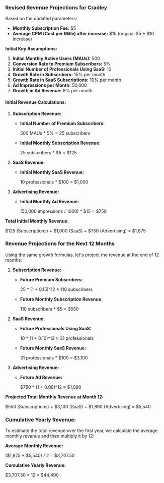 ### Revised Revenue Projections for Cradley

Based on the updated parameters:

- **Monthly Subscription Fee:** $5
- **Average CPM (Cost per Mille) after increase:** $15 (original $5 + $10 increase)

**Initial Key Assumptions:**
1. **Initial Monthly Active Users (MAUs):** 500
2. **Conversion Rate to Premium Subscribers:** 5%
3. **Initial Number of Professionals Using SaaS:** 10
4. **Growth Rate in Subscribers:** 15% per month
5. **Growth Rate in SaaS Subscriptions:** 10% per month
6. **Ad Impressions per Month:** 50,000
7. **Growth in Ad Revenue:** 8% per month

#### Initial Revenue Calculations:

1. **Subscription Revenue:**
   - **Initial Number of Premium Subscribers:** 

     500 MAUs * 5% = 25 subscribers

   - **Initial Monthly Subscription Revenue:**

     25 subscribers * $5 = $125

2. **SaaS Revenue:**
   - **Initial Monthly SaaS Revenue:**

     10 professionals * $100 = $1,000

3. **Advertising Revenue:**
   - **Initial Monthly Ad Revenue:**

     (50,000 impressions / 1000) * $15 = $750

**Total Initial Monthly Revenue:**

$125 (Subscriptions) + $1,000 (SaaS) + $750 (Advertising) = $1,875

### Revenue Projections for the Next 12 Months

Using the same growth formulas, let's project the revenue at the end of 12 months:

1. **Subscription Revenue:**
   - **Future Premium Subscribers:**
     
     25 * (1 + 0.15)^12 ≈ 110 subscribers

   - **Future Monthly Subscription Revenue:**

     110 subscribers * $5 = $550

2. **SaaS Revenue:**
   - **Future Professionals Using SaaS:**

     10 * (1 + 0.10)^12 ≈ 31 professionals

   - **Future Monthly SaaS Revenue:**

     31 professionals * $100 = $3,100

3. **Advertising Revenue:**
   - **Future Ad Revenue:**

     $750 * (1 + 0.08)^12 ≈ $1,890

**Projected Total Monthly Revenue at Month 12:**

$550 (Subscriptions) + $3,100 (SaaS) + $1,890 (Advertising) = $5,540

### Cumulative Yearly Revenue:

To estimate the total revenue over the first year, we calculate the average monthly revenue and then multiply it by 12:

**Average Monthly Revenue:**

($1,875 + $5,540) / 2 = $3,707.50

**Cumulative Yearly Revenue:**

$3,707.50 * 12 = $44,490  
